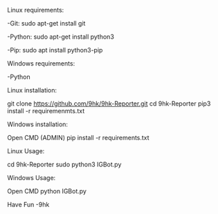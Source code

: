Linux requirements:

-Git: sudo apt-get install git

-Python: sudo apt-get install python3

-Pip: sudo apt install python3-pip

Windows requirements:

-Python

Linux installation:

git clone https://github.com/9hk/9hk-Reporter.git cd 9hk-Reporter pip3 install -r requiremenmts.txt

Windows installation:

Open CMD (ADMIN) pip install -r requirements.txt

Linux Usage:

cd 9hk-Reporter sudo python3 IGBot.py

Windows Usage:

Open CMD python IGBot.py

Have Fun -9hk

